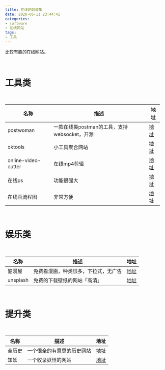 ```yaml
---
title: 在线网站收集
date: 2020-06-11 23:44:41
categories:
- software
- 在线网站
tags:
- 工具
---
```

比较有趣的在线网站。

<!-- more -->

<br/>

# 工具类

<br/>

|名称|描述|地址|
|---|---|---|
|postwoman|一款在线类postman的工具，支持websocket，开源|[地址](https://postwoman.io/)|
|oktools|小工具聚合网站|[地址](https://oktools.net/)|
|online-video-cutter|在线mp4剪辑|[地址](https://online-video-cutter.com/cn/)|
|在线ps|功能很强大|[地址](https://www.uupoop.com/)|
|在线画流程图|非常方便|[地址](https://www.processon.com/)|

<br/>

# 娱乐类

<br/>

|名称|描述|地址|
|---|---|---|
|酷漫屋|免费看漫画，种类很多，下拉式，无广告|[地址](http://www.kuman5.com/)|
|unsplash|免费的下载壁纸的网站「高清」|[地址](https://unsplash.com/)|


<br/>

# 提升类

<br/>

|名称|描述|地址|
|---|---|---|
|全历史|一个很全的有意思的历史网站|[地址](https://www.allhistory.com/)|
|知妖|一个收录妖怪的网站|[地址](https://cbaigui.com/)|

